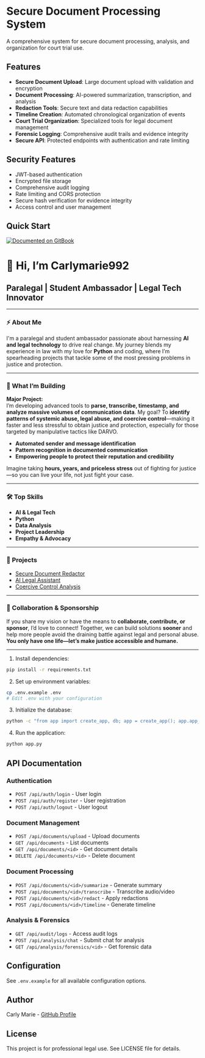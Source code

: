 # Secure Document Processing System

A comprehensive system for secure document processing, analysis, and organization for court trial use.

## Features

- **Secure Document Upload**: Large document upload with validation and encryption
- **Document Processing**: AI-powered summarization, transcription, and analysis
- **Redaction Tools**: Secure text and data redaction capabilities
- **Timeline Creation**: Automated chronological organization of events
- **Court Trial Organization**: Specialized tools for legal document management
- **Forensic Logging**: Comprehensive audit trails and evidence integrity
- **Secure API**: Protected endpoints with authentication and rate limiting

## Security Features

- JWT-based authentication
- Encrypted file storage
- Comprehensive audit logging
- Rate limiting and CORS protection
- Secure hash verification for evidence integrity
- Access control and user management

## Quick Start
<a href="https://www.gitbook.com/preview?utm_source=gitbook_readme_badge&utm_medium=organic&utm_campaign=preview_documentation&utm_content=link">
    <img
        src="https://img.shields.io/static/v1?message=Documented%20on%20GitBook&logo=gitbook&logoColor=ffffff&label=%20&labelColor=5c5c5c&color=3F89A1"
        alt="Documented on GitBook"
    />
</a>

# 👋 Hi, I’m Carlymarie992

## Paralegal | Student Ambassador | Legal Tech Innovator

---

### ⚡ About Me

I'm a paralegal and student ambassador passionate about harnessing **AI and legal technology** to drive real change. My journey blends my experience in law with my love for **Python** and coding, where I’m spearheading projects that tackle some of the most pressing problems in justice and protection.

---

### 🚀 What I’m Building

**Major Project:**  
I’m developing advanced tools to **parse, transcribe, timestamp, and analyze massive volumes of communication data**. My goal? To **identify patterns of systemic abuse, legal abuse, and coercive control**—making it faster and less stressful to obtain justice and protection, especially for those targeted by manipulative tactics like DARVO.

- **Automated sender and message identification**
- **Pattern recognition in documented communication**
- **Empowering people to protect their reputation and credibility**

Imagine taking **hours, years, and priceless stress** out of fighting for justice—so you can live your life, not just fight your case. 

---

### 🛠️ Top Skills

- **AI & Legal Tech**
- **Python**
- **Data Analysis**
- **Project Leadership**
- **Empathy & Advocacy**

---

### 🌟 Projects

- [Secure Document Redactor](https://github.com/Carlymarie992/secure-document-redactor)
- [AI Legal Assistant](https://github.com/Carlymarie992/AI-Legal-Assistant)
- [Coercive Control Analysis](https://github.com/Carlymarie992/coercive-control-analysis)

---

### 🤝 Collaboration & Sponsorship

If you share my vision or have the means to **collaborate, contribute, or sponsor**, I’d love to connect! Together, we can build solutions **sooner** and help more people avoid the draining battle against legal and personal abuse.  
**You only have one life—let’s make justice accessible and humane.**

---

1. Install dependencies:
```bash
pip install -r requirements.txt
```

2. Set up environment variables:
```bash
cp .env.example .env
# Edit .env with your configuration
```

3. Initialize the database:
```bash
python -c "from app import create_app, db; app = create_app(); app.app_context().push(); db.create_all()"
```

4. Run the application:
```bash
python app.py
```

## API Documentation

### Authentication
- `POST /api/auth/login` - User login
- `POST /api/auth/register` - User registration
- `POST /api/auth/logout` - User logout

### Document Management
- `POST /api/documents/upload` - Upload documents
- `GET /api/documents` - List documents
- `GET /api/documents/<id>` - Get document details
- `DELETE /api/documents/<id>` - Delete document

### Document Processing
- `POST /api/documents/<id>/summarize` - Generate summary
- `POST /api/documents/<id>/transcribe` - Transcribe audio/video
- `POST /api/documents/<id>/redact` - Apply redactions
- `POST /api/documents/<id>/timeline` - Generate timeline

### Analysis & Forensics
- `GET /api/audit/logs` - Access audit logs
- `POST /api/analysis/chat` - Submit chat for analysis
- `GET /api/analysis/forensics/<id>` - Get forensic data

## Configuration

See `.env.example` for all available configuration options.

## Author

Carly Marie - [GitHub Profile](https://github.com/Carlymarie992)

## License

This project is for professional legal use. See LICENSE file for details.